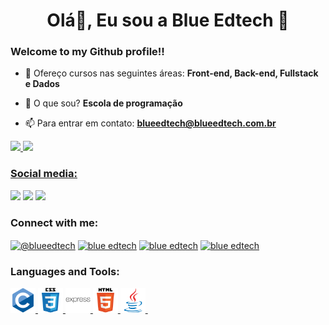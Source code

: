 <h1 align="center">Olá👋, Eu sou a Blue Edtech 💙️</h1>

### Welcome to my Github profile!! 

- 🌱 Ofereço cursos nas seguintes áreas: **Front-end, Back-end, Fullstack e Dados**

- 💬 O que sou? **Escola de programação**

- 📫 Para entrar em contato: **blueedtech@blueedtech.com.br**

<div>
  <a href="https://github.com/guiribeiroblue">
  <img height="180em" src="https://github-readme-stats.vercel.app/api/top-langs/?username=wheslleyrimar&layout=compact&langs_count=7&theme=dracula"/>
  <img height="180em" src="https://github-readme-stats.vercel.app/api?username=guiribeiroblue&show_icons=true&theme=dracula&include_all_commits=true&count_private=true"/>
</div>
  
### Social media:
  
  <div>
  <a href="https://www.youtube.com/channel/UCiYPUkMOFS89gxJY4pBe4pw" target="_blank"><img src="https://img.shields.io/badge/YouTube-FF0000?style=for-the-badge&logo=youtube&logoColor=white" target="_blank"></a>
  <a href="https://instagram.com/blue_edtech_br" target="_blank"><img src="https://img.shields.io/badge/-Instagram-%23E4405F?style=for-the-badge&logo=instagram&logoColor=white" target="_blank"></a>
  <a href="https://www.linkedin.com/school/blue-edtech/mycompany/" target="_blank"><img src="https://img.shields.io/badge/-LinkedIn-%230077B5?style=for-the-badge&logo=linkedin&logoColor=white" target="_blank"></a>   

<h3 align="left">Connect with me:</h3>
<p align="left">
<a href="https://twitter.com/@blueedtech" target="blank"><img align="center" src="https://raw.githubusercontent.com/rahuldkjain/github-profile-readme-generator/master/src/images/icons/Social/twitter.svg" alt="@blueedtech" height="30" width="40" /></a>
<a href="https://linkedin.com/in/blue edtech" target="blank"><img align="center" src="https://raw.githubusercontent.com/rahuldkjain/github-profile-readme-generator/master/src/images/icons/Social/linked-in-alt.svg" alt="blue edtech" height="30" width="40" /></a>
<a href="https://fb.com/blue edtech" target="blank"><img align="center" src="https://raw.githubusercontent.com/rahuldkjain/github-profile-readme-generator/master/src/images/icons/Social/facebook.svg" alt="blue edtech" height="30" width="40" /></a>
<a href="https://www.youtube.com/c/blue edtech" target="blank"><img align="center" src="https://raw.githubusercontent.com/rahuldkjain/github-profile-readme-generator/master/src/images/icons/Social/youtube.svg" alt="blue edtech" height="30" width="40" /></a>
</p>

<h3 align="left">Languages and Tools:</h3>
<p align="left"> <a href="https://www.cprogramming.com/" target="_blank" rel="noreferrer"> <img src="https://raw.githubusercontent.com/devicons/devicon/master/icons/c/c-original.svg" alt="c" width="40" height="40"/> </a> <a href="https://www.w3schools.com/css/" target="_blank" rel="noreferrer"> <img src="https://raw.githubusercontent.com/devicons/devicon/master/icons/css3/css3-original-wordmark.svg" alt="css3" width="40" height="40"/> </a> <a href="https://expressjs.com" target="_blank" rel="noreferrer"> <img src="https://raw.githubusercontent.com/devicons/devicon/master/icons/express/express-original-wordmark.svg" alt="express" width="40" height="40"/> </a> <a href="https://www.w3.org/html/" target="_blank" rel="noreferrer"> <img src="https://raw.githubusercontent.com/devicons/devicon/master/icons/html5/html5-original-wordmark.svg" alt="html5" width="40" height="40"/> </a> <a href="https://www.java.com" target="_blank" rel="noreferrer"> <img src="https://raw.githubusercontent.com/devicons/devicon/master/icons/java/java-original.svg" alt="java" width="40" height="40"/> </a> <a href="https://developer.mozilla.org/en-US/docs/Web/JavaScript" target="_blank" rel="noreferrer"> <img 
